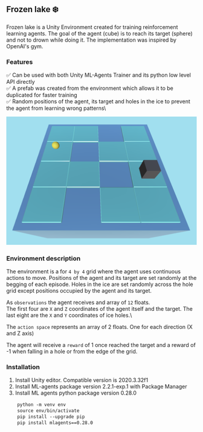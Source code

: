 ## Frozen lake :snowflake:

Frozen lake is a Unity Environment created for training reinforcement learning agents.
The goal of the agent (cube) is to reach its target (sphere) and not to drown while doing it. 
The implementation was inspired by OpenAI's gym.

### Features

:white_check_mark: Can be used with both Unity ML-Agents Trainer and its python low level API directly\
:white_check_mark: A prefab was created from the environment which allows it to be duplicated for faster training\
:white_check_mark: Random positions of the agent, its target and holes in the ice to prevent the agent from learning wrong patterns\ 

![](frozen_lake.png)

### Environment description
The environment is a for `4 by 4` grid where the agent uses continuous actions to move.
Positions of the agent and its target are set randomly at the begging of each episode.
Holes in the ice are set randomly across the hole grid except positions occupied by the agent and its target.

As `observations` the agent receives and array of `12` floats.\
The first four are `X` and `Z` coordinates of the agent itself and the target.
The last eight are the `X` and `Y` coordinates of ice holes.\

The `action space` represents an array of 2 floats. One for each direction (X and Z axis)

The agent will receive a `reward` of 1 once reached the target and a reward of -1 when falling in a hole or from the edge of the grid.

### Installation
1. Install Unity editor. Compatible version is 2020.3.32f1
2. Install ML-agents package version 2.2.1-exp.1 with Package Manager
3. Install ML agents python package version 0.28.0
```
    python -m venv env
    source env/bin/activate
    pip install --upgrade pip
    pip install mlagents==0.28.0
```
